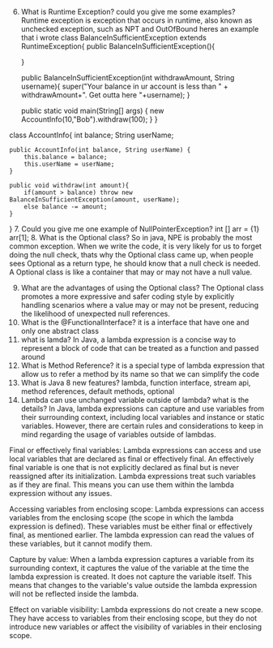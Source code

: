6.  What is Runtime Exception? could you give me some examples?
    Runtime exception is exception that occurs in runtime, also known as unchecked exception, such as NPT and OutOfBound
    heres an example that i wrote
    class BalanceInSufficientException extends RuntimeException{
    public BalanceInSufficientException(){

    }

    public BalanceInSufficientException(int withdrawAmount, String username){
    super("Your balance in ur account is less than " + withdrawAmount+". Get outta here "+username);
    }

    public static void main(String[] args) {
    new AccountInfo(10,"Bob").withdraw(100);
    }
    }

class AccountInfo{
int balance;
String userName;

    public AccountInfo(int balance, String userName) {
        this.balance = balance;
        this.userName = userName;
    }

    public void withdraw(int amount){
        if(amount > balance) throw new BalanceInSufficientException(amount, userName);
        else balance -= amount;
    }
}
7. Could you give me one example of NullPointerException?
    int [] arr = {1}
    arr[1];
8.  What is the Optional class?
    So in java, NPE is probably the most common exception. When we write the code, it is very likely for us to forget doing the null check, thats why the Optional class came up, when people sees Optional as a return type, he should know that a null check is needed.
    A Optional class is like a container that may or may not have a null value.

9.  What are the advantages of using the Optional class?
    The Optional class promotes a more expressive and safer coding style by explicitly handling scenarios where a value may or may not be present, reducing the likelihood of unexpected null references.
10. What is the @FunctionalInterface?
    it is a interface that have one and only one abstract class
11. what is lamda?
    In Java, a lambda expression is a concise way to represent a block of code that can be treated as a function and passed around
12. What is Method Reference?
    it is a special type of lambda expression that allow us to refer a method by its name so that we can simplify the code
13. What is Java 8 new features?
    lambda, function interface, stream api, method references, default methods, optional
14. Lambda can use unchanged variable outside of lambda? what is the details?
    In Java, lambda expressions can capture and use variables from their surrounding context, including local variables and instance or static variables. However, there are certain rules and considerations to keep in mind regarding the usage of variables outside of lambdas.

Final or effectively final variables: Lambda expressions can access and use local variables that are declared as final or effectively final. An effectively final variable is one that is not explicitly declared as final but is never reassigned after its initialization. Lambda expressions treat such variables as if they are final. This means you can use them within the lambda expression without any issues.

Accessing variables from enclosing scope: Lambda expressions can access variables from the enclosing scope (the scope in which the lambda expression is defined). These variables must be either final or effectively final, as mentioned earlier. The lambda expression can read the values of these variables, but it cannot modify them.

Capture by value: When a lambda expression captures a variable from its surrounding context, it captures the value of the variable at the time the lambda expression is created. It does not capture the variable itself. This means that changes to the variable's value outside the lambda expression will not be reflected inside the lambda.

Effect on variable visibility: Lambda expressions do not create a new scope. They have access to variables from their enclosing scope, but they do not introduce new variables or affect the visibility of variables in their enclosing scope.